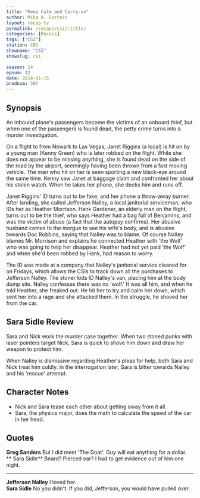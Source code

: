 ```yaml
---
title: "Keep Calm and Carry-on"
author: Mika A. Epstein
layout: recap-tv
permalink: /recaps/csi/:title/
categories: [Recaps]
tags: ["CSI"]
station: CBS
showname: "CSI"
showslug: csi

season: 14  
epnum: 12  
date: 2014-01-15
prodnum: 307  
---
```


## Synopsis

An inbound plane's passengers become the victims of an onboard thief, but when one of the passengers is found dead, the petty crime turns into a murder investigation.

On a flight to from Newark to Las Vegas, Janet Riggins (a local) is hit on by a young man (Kenny Green) who is later robbed on the flight. While she does not appear to be missing anything, she is found dead on the side of the road by the airport, seemingly having been thrown from a fast moving vehicle. The man who hit on her is seen sporting a new black-eye around the same time. Kenny saw Janet at baggage claim and confronted her about his stolen watch. When he takes her phone, she decks him and runs off.

Janet Riggins' ID turns out to be fake, and her phone a throw-away burner. After landing, she called Jefferson Nalley, a local janitorial serviceman, who IDs her as Heather Morrison. Hank Gardener, an elderly man on the flight, turns out to be the thief, who says Heather had a bag full of Benjamins, and was the victim of abuse (a fact that the autopsy confirms). Her abusive husband comes to the morgue to see his wife's body, and is abusive towards Doc Robbins, saying that Nalley was to blame. Of course Nalley blames Mr. Morrison and explains he connected Heather with 'the Wolf' who was going to help her disappear. Heather had not yet paid 'the Wolf' and when she'd been robbed by Hank, had reason to worry.

The ID was made at a company that Nalley's janitorial service cleaned for on Fridays, which allows the CSIs to track down all the purchases to Jefferson Nalley. The stoner kids ID Nalley's van, placing him at the body dump site. Nalley confesses there was no 'wolf.' It was all him, and when he told Heather, she freaked out. He hit her to try and calm her down, which sent her into a rage and she attacked them. In the struggle, he shoved her from the car.

## Sara Sidle Review

Sara and Nick work the murder case together. When two stoned punks with laser pointers target Nick, Sara is quick to shove him down and draw her weapon to protect him.

When Nalley is dismissive regarding Heather's pleas for help, both Sara and Nick treat him coldly. In the interrogation later, Sara is bitter towards Nalley and his 'rescue' attempt.

## Character Notes

* Nick and Sara tease each other about getting away from it all.  
* Sara, the physics major, does the math to calculate the speed of the car in her head.

## Quotes

**Greg Sanders** But I did meet 'The Goat'. Guy will eat anything for a dollar.  
** Sara Sidle** Beard? Pierced ear? I had to get evidence _out_ of him one night.

* * *

**Jefferson Nalley** I loved her.  
**Sara Sidle** No you didn't. If you did, Jefferson, you would have pulled over.

